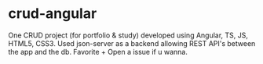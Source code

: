 # crud-angular
One CRUD project (for portfolio & study) developed using Angular, TS, JS, HTML5, CSS3.
Used json-server as a backend allowing REST API's between the app and the db.
Favorite + Open a issue if u wanna.
